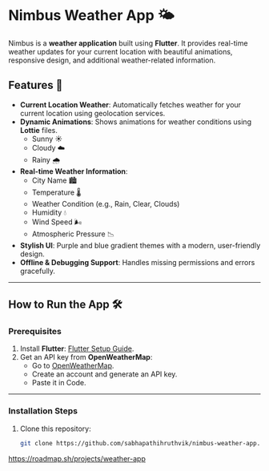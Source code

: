 # Nimbus Weather App 🌤️

Nimbus is a **weather application** built using **Flutter**. It provides real-time weather updates for your current location with beautiful animations, responsive design, and additional weather-related information.

## Features 🚀

- **Current Location Weather**: Automatically fetches weather for your current location using geolocation services.
- **Dynamic Animations**: Shows animations for weather conditions using **Lottie** files.
  - Sunny ☀️
  - Cloudy ☁️
  - Rainy 🌧️
- **Real-time Weather Information**:
  - City Name 🏙️
  - Temperature 🌡️
  - Weather Condition (e.g., Rain, Clear, Clouds)
  - Humidity 💧
  - Wind Speed 🌬️
  - Atmospheric Pressure 📉
- **Stylish UI**: Purple and blue gradient themes with a modern, user-friendly design.
- **Offline & Debugging Support**: Handles missing permissions and errors gracefully.



---

## How to Run the App 🛠️

### Prerequisites
1. Install **Flutter**: [Flutter Setup Guide](https://docs.flutter.dev/get-started/install).
2. Get an API key from **OpenWeatherMap**:
   - Go to [OpenWeatherMap](https://openweathermap.org/api).
   - Create an account and generate an API key.
   - Paste it in Code.
---

### Installation Steps
1. Clone this repository:
   ```bash
   git clone https://github.com/sabhapathihruthvik/nimbus-weather-app.git


https://roadmap.sh/projects/weather-app
